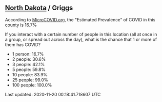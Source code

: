 
## [North Dakota](/united-states/north-dakota) / Griggs

According to [MicroCOVID.org](http://microcovid.org),
the "Estimated Prevalence" of COVID in this county is 16.7%

If you interact with a certain number of people in this location
(all at once in a group, or spread out across the day), what is the chance that
1 or more of them has COVID?

- 1 person: 16.7%
- 2 people: 30.6%
- 3 people: 42.1%
- 5 people: 59.8%
- 10 people: 83.9%
- 25 people: 99.0%
- 100 people: 100.0%

Last updated: 2020-11-20 00:18:41.718607 UTC

